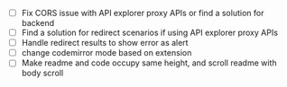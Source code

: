 - [ ] Fix CORS issue with API explorer proxy APIs or find a solution for backend
- [ ] Find a solution for redirect scenarios if using API explorer proxy APIs
- [ ] Handle redirect results to show error as alert
- [ ] change codemirror mode based on extension
- [ ] Make readme and code occupy same height, and scroll readme with body scroll
